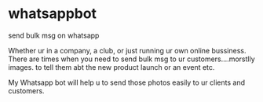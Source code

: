 # whatsappbot
send bulk msg on whatsapp

Whether ur in a company, a club, or just running ur own online bussiness.
There are times when you need to send bulk msg to ur customers....morstlly images.
to tell them abt the new product launch or an event etc.

My Whatsapp bot will help u to send those photos easily to ur clients and customers.
